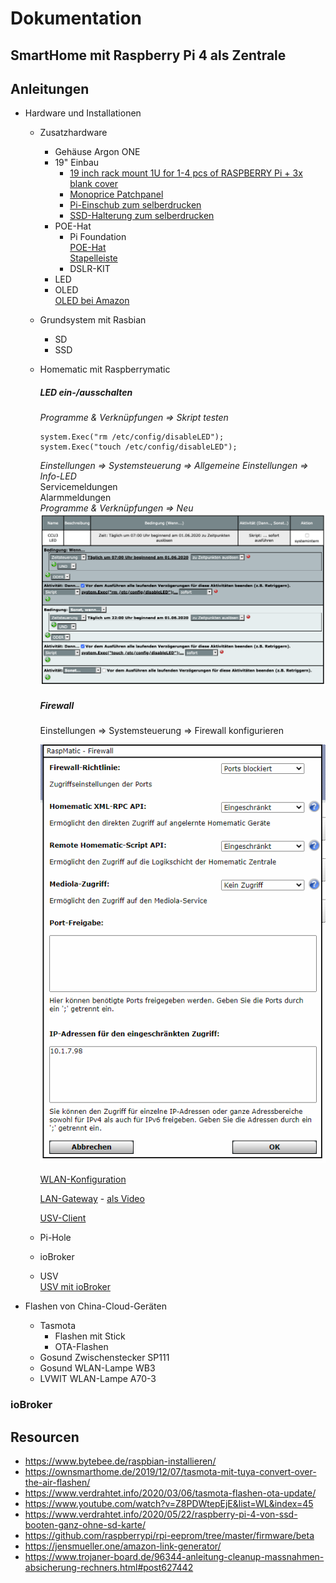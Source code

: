# Dokumentation

## SmartHome mit Raspberry Pi 4 als Zentrale



## Anleitungen
- Hardware und Installationen
  - Zusatzhardware
    - Gehäuse Argon ONE
    - 19" Einbau    
      - [19 inch rack mount 1U for 1-4 pcs of  RASPBERRY Pi + 3x blank cover](https://amzn.to/376T3FH)  
      - [Monoprice Patchpanel](https://amzn.to/2Y9k07t)  
      - [Pi-Einschub zum selberdrucken](https://www.thingiverse.com/thing:3845551)
      - [SSD-Halterung zum selberdrucken](https://www.thingiverse.com/thing:3126622)
    - POE-Hat
      - Pi Foundation  
        [POE-Hat](https://www.raspberrypi.org/products/poe-hat/)  
        [Stapelleiste](https://amzn.to/3eZvVvw)
      - DSLR-KIT
    - LED
    - OLED  
      [OLED bei Amazon](https://amzn.to/2MeAtls)
  - Grundsystem mit Rasbian
    - SD
    - SSD
  - Homematic mit Raspberrymatic  
    ##### LED ein-/ausschalten
    *Programme & Verknüpfungen => Skript testen*
    ```
    system.Exec("rm /etc/config/disableLED");
    system.Exec("touch /etc/config/disableLED");
    ```
    *Einstellungen => Systemsteuerung => Allgemeine Einstellungen => Info-LED*  
    Servicemeldungen  
    Alarmmeldungen  
    *Programme & Verknüpfungen => Neu*  
    ![](images/hm/led_prog.png)
    ##### Firewall
    Einstellungen => Systemsteuerung => Firewall konfigurieren
    
    ![Firewalleinstellungen](images/hm/firewall.png "Firewalleinstellungen")
    
    [WLAN-Konfiguration](https://homematic-forum.de/forum/viewtopic.php?f=65&t=26917#WLAN)
    
    [LAN-Gateway](https://homematic-forum.de/forum/viewtopic.php?f=65&t=26917#LAN-Gateway)
    \- [als Video](https://www.youtube.com/watch?v=KM0sc1H75DI&t=96s)
    
    [USV-Client](https://homematic-forum.de/forum/viewtopic.php?f=65&t=26917#NUT)
    
  - Pi-Hole
  - ioBroker
  - USV  
    [USV mit ioBroker](https://bloggerbu.de/usv-iobroker/)
  
- Flashen von China-Cloud-Geräten
  - Tasmota
    - Flashen mit Stick
    - OTA-Flashen
  - Gosund Zwischenstecker SP111
  - Gosund WLAN-Lampe WB3
  - LVWIT WLAN-Lampe A70-3
  
### ioBroker

## Resourcen
- https://www.bytebee.de/raspbian-installieren/  
- https://ownsmarthome.de/2019/12/07/tasmota-mit-tuya-convert-over-the-air-flashen/  
- https://www.verdrahtet.info/2020/03/06/tasmota-flashen-ota-update/  
- https://www.youtube.com/watch?v=Z8PDWtepEjE&list=WL&index=45  
- https://www.verdrahtet.info/2020/05/22/raspberry-pi-4-von-ssd-booten-ganz-ohne-sd-karte/  
- https://github.com/raspberrypi/rpi-eeprom/tree/master/firmware/beta  
- https://jensmueller.one/amazon-link-generator/
- https://www.trojaner-board.de/96344-anleitung-cleanup-massnahmen-absicherung-rechners.html#post627442
  
